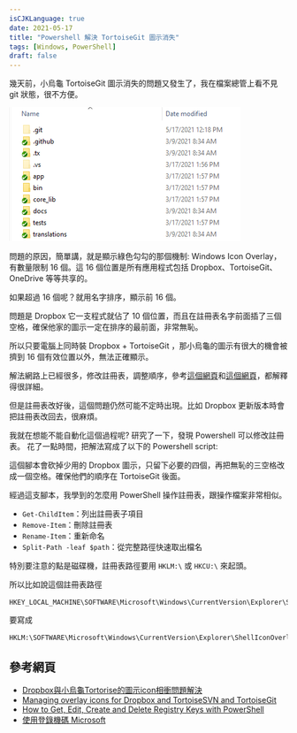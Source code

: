 ```yaml
---
isCJKLanguage: true
date: 2021-05-17
title: "Powershell 解決 TortoiseGit 圖示消失"
tags: [Windows, PowerShell]
draft: false
---
```


幾天前，小烏龜 TortoiseGit 圖示消失的問題又發生了，我在檔案總管上看不見 git 狀態，很不方便。

![icon-overlay](/img/icon-overlay.png)

問題的原因，簡單講，就是顯示綠色勾勾的那個機制: Windows Icon Overlay，有數量限制 16 個。這 16 個位置是所有應用程式包括 Dropbox、TortoiseGit、OneDrive 等等共享的。

如果超過 16 個呢？就用名字排序，顯示前 16 個。

問題是 Dropbox 它一支程式就佔了 10 個位置，而且在註冊表名字前面插了三個空格，確保他家的圖示一定在排序的最前面，非常無恥。

所以只要電腦上同時裝 Dropbox + TortoiseGit ，那小烏龜的圖示有很大的機會被擠到 16 個有效位置以外，無法正確顯示。

解法網路上已經很多，修改註冊表，調整順序，參考[這個網頁][0]和[這個網頁][1]，都解釋得很詳細。

但是註冊表改好後，這個問題仍然可能不定時出現。比如 Dropbox 更新版本時會把註冊表改回去，很麻煩。

我就在想能不能自動化這個過程呢? 研究了一下，發現 Powershell 可以修改註冊表。
花了一點時間，把解法寫成了以下的 Powershell script:

<script src="https://gist.github.com/chchwy/5418022d47fa49481f71ba481f54c02a.js"></script>

這個腳本會砍掉少用的 Dropbox 圖示，只留下必要的四個，再把無恥的三空格改成一個空格。確保他們的順序在 TortoiseGit 後面。

經過這支腳本，我學到的怎麼用 PowerShell 操作註冊表，跟操作檔案非常相似。

- `Get-ChildItem`：列出註冊表子項目
- `Remove-Item`：刪除註冊表
- `Rename-Item`：重新命名
- `Split-Path -leaf $path`：從完整路徑快速取出檔名 

特別要注意的點是磁碟機，註冊表路徑要用 `HKLM:\` 或 `HKCU:\` 來起頭。

所以比如說這個註冊表路徑
```
HKEY_LOCAL_MACHINE\SOFTWARE\Microsoft\Windows\CurrentVersion\Explorer\ShellIconOverlayIdentifiers
```
要寫成
```
HKLM:\SOFTWARE\Microsoft\Windows\CurrentVersion\Explorer\ShellIconOverlayIdentifiers
```

## 參考網頁

- [Dropbox與小烏龜Tortorise的圖示icon相衝問題解決][0]
- [Managing overlay icons for Dropbox and TortoiseSVN and TortoiseGit][1]
- [How to Get, Edit, Create and Delete Registry Keys with PowerShell][2]
- [使用登錄機碼 Microsoft][3]

[0]: https://dotblogs.com.tw/kevinya/2017/07/24/180237 "TorsoieGit 跟 Dropbox 相衝"
[1]: https://www.garethjmsaunders.co.uk/2015/03/22/managing-overlay-icons-for-dropbox-and-tortoisesvn-and-tortoisegit/
[2]: https://blog.netwrix.com/2018/09/11/how-to-get-edit-create-and-delete-registry-keys-with-powershell/
[3]: https://docs.microsoft.com/zh-tw/powershell/scripting/samples/working-with-registry-keys?view=powershell-7.1
